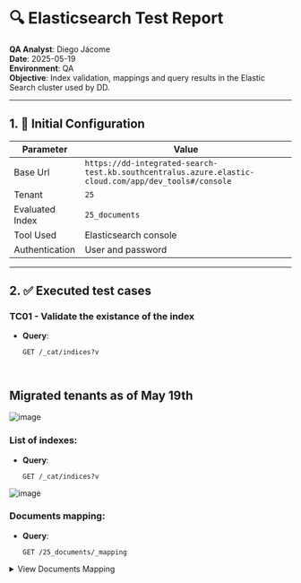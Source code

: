 # 🔍 Elasticsearch Test Report

**QA Analyst**: Diego Jácome  
**Date**: 2025-05-19  
**Environment**: QA  
**Objective**: Index validation, mappings and query results in the Elastic Search cluster used by DD.

---

## 1. 🔧 Initial Configuration

| Parameter | Value |
|----------|-------|
| Base Url | `https://dd-integrated-search-test.kb.southcentralus.azure.elastic-cloud.com/app/dev_tools#/console` |
| Tenant | `25` |
| Evaluated Index | `25_documents` |
| Tool Used | Elasticsearch console |
| Authentication| User and password |

---

## 2. ✅ Executed test cases

### TC01 - Validate the existance of the index

- **Query**:
  ```http
  GET /_cat/indices?v



## Migrated tenants as of May 19th
![image](https://github.com/user-attachments/assets/df05bacb-eb58-4492-b8c0-8db560ca4402)


### List of indexes: 
- **Query**:
  ```http
  GET /_cat/indices?v
![image](https://github.com/user-attachments/assets/0d220519-411e-461f-8942-0ac57f37a09d)

### Documents mapping:
- **Query**:
  ```http
  GET /25_documents/_mapping

<details>
<summary>View Documents Mapping</summary>

```json
{
  "25_documents" : {
    "mappings" : {
      "properties" : {
        "attributes" : {
          "properties" : {
            "attribute_id" : {
              "type" : "long"
            },
            "name" : {
              "type" : "text",
              "fields" : {
                "keyword" : {
                  "type" : "keyword",
                  "ignore_above" : 256
                }
              }
            },
            "value" : {
              "type" : "text",
              "fields" : {
                "keyword" : {
                  "type" : "keyword",
                  "ignore_above" : 256
                }
              }
            }
          }
        },
        "comments" : {
          "properties" : {
            "comment" : {
              "type" : "text",
              "fields" : {
                "keyword" : {
                  "type" : "keyword",
                  "ignore_above" : 256
                }
              }
            },
            "user_id" : {
              "type" : "long"
            }
          }
        },
        "content" : {
          "type" : "text",
          "fields" : {
            "keyword" : {
              "type" : "keyword",
              "ignore_above" : 256
            }
          }
        },
        "content_id" : {
          "type" : "long"
        },
        "content_version" : {
          "type" : "long"
        },
        "creation_date" : {
          "type" : "long"
        },
        "document_id" : {
          "type" : "text",
          "fields" : {
            "keyword" : {
              "type" : "keyword",
              "ignore_above" : 256
            }
          }
        },
        "extension" : {
          "type" : "text",
          "fields" : {
            "keyword" : {
              "type" : "keyword",
              "ignore_above" : 256
            }
          }
        },
        "file_size" : {
          "type" : "text",
          "fields" : {
            "keyword" : {
              "type" : "keyword",
              "ignore_above" : 256
            }
          }
        },
        "hashtags" : {
          "properties" : {
            "name" : {
              "type" : "text",
              "fields" : {
                "keyword" : {
                  "type" : "keyword",
                  "ignore_above" : 256
                }
              }
            }
          }
        },
        "last_modification_date" : {
          "type" : "long"
        },
        "linked_to" : {
          "properties" : {
            "name" : {
              "type" : "text",
              "fields" : {
                "keyword" : {
                  "type" : "keyword",
                  "ignore_above" : 256
                }
              }
            },
            "terciary_id" : {
              "type" : "long"
            }
          }
        },
        "packet" : {
          "properties" : {
            "packet_id" : {
              "type" : "long"
            }
          }
        },
        "primary_location" : {
          "properties" : {
            "id" : {
              "type" : "long"
            },
            "name" : {
              "type" : "text",
              "fields" : {
                "keyword" : {
                  "type" : "keyword",
                  "ignore_above" : 256
                }
              }
            }
          }
        },
        "secondary_location" : {
          "properties" : {
            "id" : {
              "type" : "long"
            },
            "name" : {
              "type" : "text",
              "fields" : {
                "keyword" : {
                  "type" : "keyword",
                  "ignore_above" : 256
                }
              }
            }
          }
        },
        "template" : {
          "type" : "text",
          "fields" : {
            "keyword" : {
              "type" : "keyword",
              "ignore_above" : 256
            }
          }
        },
        "tertiary_location" : {
          "properties" : {
            "id" : {
              "type" : "long"
            },
            "name" : {
              "type" : "text",
              "fields" : {
                "keyword" : {
                  "type" : "keyword",
                  "ignore_above" : 256
                }
              }
            }
          }
        }
      }
    }
  }
}

  







